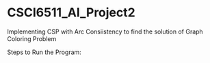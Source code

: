 # CSCI6511_AI_Project2
Implementing CSP with Arc Consiistency to find the solution of Graph Coloring Problem

Steps to Run the Program:

